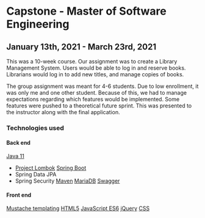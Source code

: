 # Capstone - Master of Software Engineering
## January 13th, 2021 - March 23rd, 2021

This was a 10-week course. Our assignment was to create a Library Management System. Users would be able to log in and reserve books. Librarians would log in to add new titles, and manage copies of books.

The group assignment was meant for 4-6 students. Due to low enrollment, it was only me and one other student. Because of this, we had to manage expectations regarding which features would be implemented. Some features were pushed to a theoretical future sprint. This was presented to the instructor along with the final application.

### Technologies used
#### Back end
[Java 11](https://openjdk.java.net/projects/jdk/11/)
* [Project Lombok](https://projectlombok.org/)
[Spring Boot](https://spring.io/projects/spring-boot)
* Spring Data JPA
* Spring Security
[Maven](https://maven.apache.org/)
[MariaDB](https://mariadb.com/)
[Swagger](https://swagger.io/)

#### Front end
[Mustache templating](https://mustache.github.io/)
[HTML5](https://www.w3.org/TR/html52/)
[JavaScript ES6](https://262.ecma-international.org/6.0/)
[jQuery](https://jquery.com/)
[CSS](https://www.w3.org/Style/CSS/Overview.en.html)
